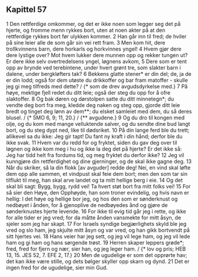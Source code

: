## Kapittel 57

1 Den rettferdige omkommer, og det er ikke noen som legger seg det på hjerte, og fromme menn rykkes bort, uten at noen akter på at den rettferdige rykkes bort før ulykken kommer.
2 Han går inn til fred; de hviler på sine leier alle de som går sin vei rett fram.
3 Men kom hit, dere trollkvinnens barn, dere horkarls og horkvinnes yngel!
4 Hvem gjør dere dere lystige over? Mot hvem lukker dere munnen opp og rekker tungen ut? Er dere ikke selv overtredelsens yngel, løgnens avkom,
5 Dere som er tent opp av brynde ved terebintene, under hvert grønt tre, som slakter barn i dalene, under bergkløfters tak?
6 Bekkens glatte stener* er din del; de, ja de er din lodd; også for dem utøste du drikkoffer og bar fram matoffer - skulle jeg gi meg tilfreds med dette? / {* som de drev avgudsdyrkelse med.}
7 På høye, mektige fjell redet du ditt leie; også der steg du opp for å ofre slaktoffer.
8 Og bak døren og dørstolpen satte du ditt minnetegn*; du vendte deg bort fra meg, kledde deg naken og steg opp, gjorde ditt leie bredt og tinget deg lønn av dem**; du elsket samleiet med dem, du så deres blusel. / {* 5MO 6, 9; 11, 20.} / {** avgudene.}
9 Og du dro til kongen med olje, og du kom med mange velluktende salver, og du sendte dine bud langt bort, og du steg dypt ned, like til dødsriket.
10 På din lange ferd ble du trett; allikevel sa du ikke: Jeg gir tapt! Du fant ny kraft i din hånd; derfor ble du ikke svak.
11 Hvem var du redd for og fryktet, siden du gav deg over til løgnen og ikke kom meg i hu og ikke la deg det på hjerte? Er det ikke så: Jeg har tidd helt fra fordums tid, og meg fryktet du derfor ikke?
12 Jeg vil kunngjøre din rettferdighet og dine gjerninger, og de skal ikke gagne deg.
13 Når du skriker, så la din flokk [av avguder] redde deg! Nei, en vind skal løfte dem opp alle sammen, et vindpust skal feie dem bort; men den som tar sin tilflukt til meg, han skal arve landet og ta mitt hellige berg i eie.
14 Og det skal bli sagt: Bygg, bygg, rydd vei! Ta hvert støt bort fra mitt folks vei!
15 For så sier den Høye, den Opphøyde, han som troner evindelig, og hvis navn er hellig: I det høye og hellige bor jeg, og hos den som er sønderknust og nedbøyet i ånden, for å gjenoplive de nedbøyedes ånd og gjøre de sønderknustes hjerte levende.
16 For ikke til evig tid går jeg i rette, og ikke for alle tider er jeg vred; for da måtte ånden vansmekte for mitt åsyn, de sjeler som jeg har skapt.
17 For Israels syndige begjærlighets skyld ble jeg vred og slo ham, jeg skjulte mitt åsyn og var vred, og han gikk bortvendt på sitt hjertes vei.
18 Hans veier har jeg sett, og jeg vil lege ham, og jeg vil lede ham og gi ham og hans sørgende trøst.
19 Herren skaper leppers grøde*; fred, fred for fjern og nær, sier han, og jeg leger ham. / {* lov og pris; HEB 13, 15. JES 52, 7. EFE 2, 17.}
20 Men de ugudelige er som det opprørte hav; det kan ikke være stille, og dets bølger skyller opp skarn og dynd.
21 Det er ingen fred for de ugudelige, sier min Gud.

